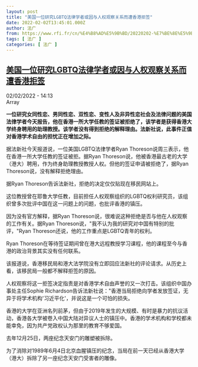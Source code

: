 ```yaml
---
layout: post
title: "美国一位研究LGBTQ法律学者或因与人权观察关系而遭香港拒签"
date: 2022-02-02T13:45:01.000Z
author: 法广
from: https://www.rfi.fr/cn/%E4%B8%AD%E5%9B%BD/20220202-%E7%BE%8E%E5%9B%BD%E4%B8%80%E4%BD%8D%E7%A0%94%E7%A9%B6lgbtq%E6%B3%95%E5%BE%8B%E5%AD%A6%E8%80%85%E6%88%96%E5%9B%A0%E4%B8%8E%E4%BA%BA%E6%9D%83%E8%A7%82%E5%AF%9F%E5%85%B3%E7%B3%BB%E8%80%8C%E9%81%AD%E9%A6%99%E6%B8%AF%E6%8B%92%E7%AD%BE
tags: [ 法广 ]
categories: [ 法广 ]
---
```

<!--1643809501000-->
[美国一位研究LGBTQ法律学者或因与人权观察关系而遭香港拒签](https://www.rfi.fr/cn/%E4%B8%AD%E5%9B%BD/20220202-%E7%BE%8E%E5%9B%BD%E4%B8%80%E4%BD%8D%E7%A0%94%E7%A9%B6lgbtq%E6%B3%95%E5%BE%8B%E5%AD%A6%E8%80%85%E6%88%96%E5%9B%A0%E4%B8%8E%E4%BA%BA%E6%9D%83%E8%A7%82%E5%AF%9F%E5%85%B3%E7%B3%BB%E8%80%8C%E9%81%AD%E9%A6%99%E6%B8%AF%E6%8B%92%E7%AD%BE)
------

<div>
<div>02/02/2022 - 14:13</div>Array<p><strong>                    一位研究女同性恋、男同性恋、双性恋、变性人及非异性恋社会及法律问题的美国法律学者今天报告，他在香港一所大学任教的签证被拒绝了，该学者是获得香港大学终身聘用的助理教授。该学者没有得到拒绝的解释理由。法新社说，此事件正值对香港学术自由的担忧正在增加之际。                </strong></p><div >                    <p>据法新社今天报道说，一位美国LGBTQ法律学者Ryan Thoreson说周三表示，他在香港一所大学任教的签证被拒。据Ryan Thoreson说，他被香港最古老的大学（港大）聘用，作为终身助理教授教授人权。但他的签证申请被拒绝了，据Ryan Thoreson说，没有解释拒绝理由。</p><p>据Ryan Thoreson告诉法新社，拒绝的决定仅仅贴现在移民网站上。</p><p>这位教授曾在耶鲁大学任教，目前担任人权观察组织的LGBTQ权利研究员，该组织曾多次批评中国在这一问题上的问题，也批评香港的镇压。</p><p>因为没有官方解释，据Ryan Thoreson说，很难说这种拒绝是否与他在人权观察的工作有关。据Ryan Thoreson说，"我不认为我的研究对中国有特别的批评，"Ryan Thoreson还说，他的工作重点是LGBTQ青年的权利。</p><p>Ryan Thoreson在等待签证期间曾在港大远程教授学习课程，他的课程至今与香港的政治背景其实没有任何联系。</p><p>该报道说，香港移民局和港大法学院没有立即回应法新社的评论请求。从历史上看，该移民局一般都不解释拒签的原因。 </p><p>人权观察将这一拒签决定指责是对香港学术自由声誉的又一次打击。该组织中国办事处主任Sophie Richardson告诉法新社说："香港当局拒绝向学者发放签证，无异于将学术机构'习近平化'，并说这是一个可怕的损失。</p><p>香港的大学在亚洲名列前茅，但由于2019年发生的大规模、有时是暴力的抗议活动，香港各大学被卷入中国大陆对异议人士的镇压中。香港的学术机构和学校都未能幸免，因为共产党政权认为那里的教育不够爱国。</p><p>去年12月25日，两座纪念天安门的雕塑被拆除。</p><p>为了消除对1989年6月4日北京血腥镇压的纪念，当局在前一天已经从香港大学（港大）拆除了另一座纪念天安门受害者的雕像。</p>                                            <div data-selfpromo-newsletter>    </div>    <div data-selfpromo-app>    </div>                </div>
</div>

